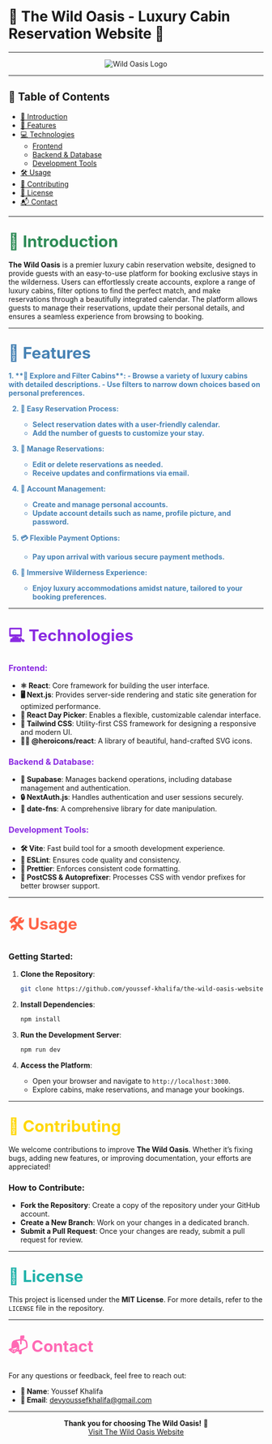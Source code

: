 # 🌲 **The Wild Oasis - Luxury Cabin Reservation Website** 🌲

---

<div align="center">

![Wild Oasis Logo](https://via.placeholder.com/150)

</div>

---

## 🌟 Table of Contents
- [📖 Introduction](#-introduction)
- [🚀 Features](#-features)
- [💻 Technologies](#-technologies)
  - [Frontend](#frontend)
  - [Backend & Database](#backend-database)
  - [Development Tools](#development-tools)
- [🛠️ Usage](#-usage)
- [🤝 Contributing](#-contributing)
- [📜 License](#-license)
- [📬 Contact](#-contact)

---

<a name="introduction"></a>
## <span style="color: #2E8B57; font-size: 1.5em;">📖 Introduction</span>

**The Wild Oasis** is a premier luxury cabin reservation website, designed to provide guests with an easy-to-use platform for booking exclusive stays in the wilderness. Users can effortlessly create accounts, explore a range of luxury cabins, filter options to find the perfect match, and make reservations through a beautifully integrated calendar. The platform allows guests to manage their reservations, update their personal details, and ensures a seamless experience from browsing to booking.

---

<a name="features"></a>
## <span style="color: #4682B4; font-size: 1.5em;">🚀 Features</span>

<div style="color: #4682B4; font-weight: bold;">
1. **🏡 Explore and Filter Cabins**:
   - Browse a variety of luxury cabins with detailed descriptions.
   - Use filters to narrow down choices based on personal preferences.

2. **📅 Easy Reservation Process**:
   - Select reservation dates with a user-friendly calendar.
   - Add the number of guests to customize your stay.

3. **🔄 Manage Reservations**:
   - Edit or delete reservations as needed.
   - Receive updates and confirmations via email.

4. **👤 Account Management**:
   - Create and manage personal accounts.
   - Update account details such as name, profile picture, and password.

5. **💳 Flexible Payment Options**:
   - Pay upon arrival with various secure payment methods.

6. **🌲 Immersive Wilderness Experience**:
   - Enjoy luxury accommodations amidst nature, tailored to your booking preferences.
</div>

---

<a name="technologies"></a>
## <span style="color: #8A2BE2; font-size: 1.5em;">💻 Technologies</span>

### <span style="color: #8A2BE2;">Frontend:</span> <a name="frontend"></a>
- **⚛️ React**: Core framework for building the user interface.
- **🖥️ Next.js**: Provides server-side rendering and static site generation for optimized performance.
- **📅 React Day Picker**: Enables a flexible, customizable calendar interface.
- **🎨 Tailwind CSS**: Utility-first CSS framework for designing a responsive and modern UI.
- **🧑‍🎨 @heroicons/react**: A library of beautiful, hand-crafted SVG icons.

### <span style="color: #8A2BE2;">Backend & Database:</span> <a name="backend-database"></a>
- **🔌 Supabase**: Manages backend operations, including database management and authentication.
- **🔒 NextAuth.js**: Handles authentication and user sessions securely.
- **📅 date-fns**: A comprehensive library for date manipulation.

### <span style="color: #8A2BE2;">Development Tools:</span> <a name="development-tools"></a>
- **🛠️ Vite**: Fast build tool for a smooth development experience.
- **📏 ESLint**: Ensures code quality and consistency.
- **🎨 Prettier**: Enforces consistent code formatting.
- **🔄 PostCSS & Autoprefixer**: Processes CSS with vendor prefixes for better browser support.

---

<a name="usage"></a>
## <span style="color: #FF6347; font-size: 1.5em;">🛠️ Usage</span>

### **Getting Started**:

1. **Clone the Repository**:
    ```bash
    git clone https://github.com/youssef-khalifa/the-wild-oasis-website.git
    ```

2. **Install Dependencies**:
    ```bash
    npm install
    ```

3. **Run the Development Server**:
    ```bash
    npm run dev
    ```

4. **Access the Platform**:
   - Open your browser and navigate to `http://localhost:3000`.
   - Explore cabins, make reservations, and manage your bookings.

---

<a name="contributing"></a>
## <span style="color: #FFD700; font-size: 1.5em;">🤝 Contributing</span>

We welcome contributions to improve **The Wild Oasis**. Whether it’s fixing bugs, adding new features, or improving documentation, your efforts are appreciated!

### **How to Contribute**:
- **Fork the Repository**: Create a copy of the repository under your GitHub account.
- **Create a New Branch**: Work on your changes in a dedicated branch.
- **Submit a Pull Request**: Once your changes are ready, submit a pull request for review.

---

<a name="license"></a>
## <span style="color: #20B2AA; font-size: 1.5em;">📜 License</span>

This project is licensed under the **MIT License**. For more details, refer to the `LICENSE` file in the repository.

---

<a name="contact"></a>
## <span style="color: #FF69B4; font-size: 1.5em;">📬 Contact</span>

For any questions or feedback, feel free to reach out:

- **👤 Name**: Youssef Khalifa
- **📧 Email**: [devyoussefkhalifa@gmail.com](mailto:devyoussefkhalifa@gmail.com)

---

<div align="center">

**Thank you for choosing The Wild Oasis!** 🌟  
[Visit The Wild Oasis Website](https://the-wild-oasis-website-ochre.vercel.app/)

</div>
